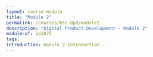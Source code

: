 ```yaml
---
layout: course-module
title: "Module 2"
permalink: /courses/bsc-dpd/module2
description: "Digital Product Development - Module 2"
module-of: io1075
tags:
introduction: module 2 introduction...
---
```



